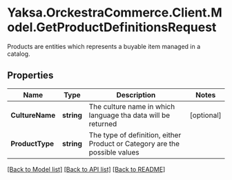 # Yaksa.OrckestraCommerce.Client.Model.GetProductDefinitionsRequest
Products are entities which represents a buyable item managed in a catalog.

## Properties

Name | Type | Description | Notes
------------ | ------------- | ------------- | -------------
**CultureName** | **string** | The culture name in which language tha data will be returned | [optional] 
**ProductType** | **string** | The type of definition, either Product or Category are the possible values | 

[[Back to Model list]](../README.md#documentation-for-models) [[Back to API list]](../README.md#documentation-for-api-endpoints) [[Back to README]](../README.md)

